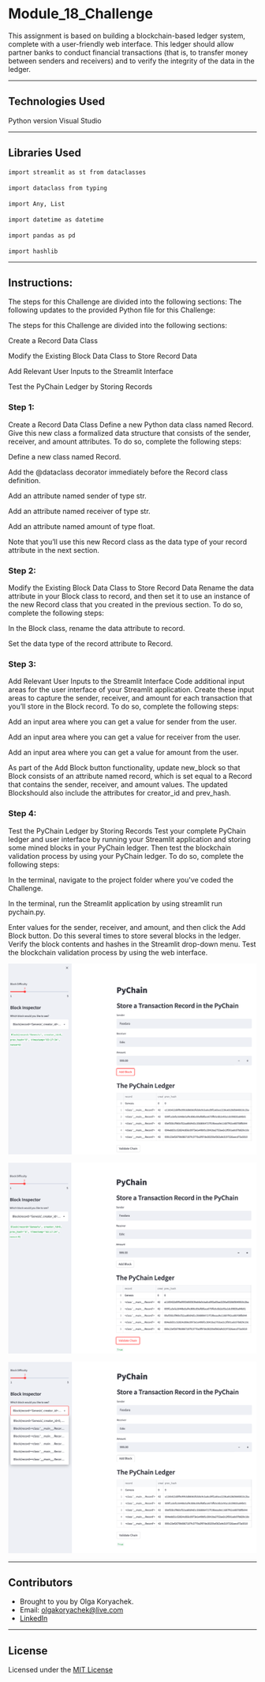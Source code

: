 # Module_18_Challenge

This assignment is based on building a blockchain-based ledger system, complete with a user-friendly web interface. This ledger should allow partner banks to conduct financial transactions (that is, to transfer money between senders and receivers) and to verify the integrity of the data in the ledger.

---


## Technologies Used
Python version Visual Studio

---

## Libraries Used

```
import streamlit as st from dataclasses 

import dataclass from typing 

import Any, List 

import datetime as datetime 

import pandas as pd 

import hashlib
```
---

## Instructions:
The steps for this Challenge are divided into the following sections:
The following updates to the provided Python file for this Challenge:

The steps for this Challenge are divided into the following sections:

Create a Record Data Class

Modify the Existing Block Data Class to Store Record Data

Add Relevant User Inputs to the Streamlit Interface

Test the PyChain Ledger by Storing Records

### Step 1:
Create a Record Data Class Define a new Python data class named Record. Give this new class a formalized data structure that consists of the sender, receiver, and amount attributes. To do so, complete the following steps:

Define a new class named Record.

Add the @dataclass decorator immediately before the Record class definition.

Add an attribute named sender of type str.

Add an attribute named receiver of type str.

Add an attribute named amount of type float.

Note that you’ll use this new Record class as the data type of your record attribute in the next section.

### Step 2:
Modify the Existing Block Data Class to Store Record Data Rename the data attribute in your Block class to record, and then set it to use an instance of the new Record class that you created in the previous section. To do so, complete the following steps:

In the Block class, rename the data attribute to record.

Set the data type of the record attribute to Record.

### Step 3:
Add Relevant User Inputs to the Streamlit Interface Code additional input areas for the user interface of your Streamlit application. Create these input areas to capture the sender, receiver, and amount for each transaction that you’ll store in the Block record. To do so, complete the following steps:

Add an input area where you can get a value for sender from the user.

Add an input area where you can get a value for receiver from the user.

Add an input area where you can get a value for amount from the user.

As part of the Add Block button functionality, update new_block so that Block consists of an attribute named record, which is set equal to a Record that contains the sender, receiver, and amount values. The updated Blockshould also include the attributes for creator_id and prev_hash.

### Step 4:
Test the PyChain Ledger by Storing Records Test your complete PyChain ledger and user interface by running your Streamlit application and storing some mined blocks in your PyChain ledger. Then test the blockchain validation process by using your PyChain ledger. To do so, complete the following steps:

In the terminal, navigate to the project folder where you've coded the Challenge.

In the terminal, run the Streamlit application by using streamlit run pychain.py.

Enter values for the sender, receiver, and amount, and then click the Add Block button. Do this several times to store several blocks in the ledger. Verify the block contents and hashes in the Streamlit drop-down menu. Test the blockchain validation process by using the web interface.


![](./Images/Streamlitscreen1.png)


![](./Images/Streamlitscreen2.png)


![](./Images/Streamlitscreen3.png)

---

## Contributors

* Brought to you by Olga Koryachek.
* Email: olgakoryachek@live.com
* [LinkedIn](https://www.linkedin.com/in/olga-koryachek-a74b1877/?msgOverlay=true "LinkedIn")

---
## License

Licensed under the [MIT License](https://choosealicense.com/licenses/mit/)
